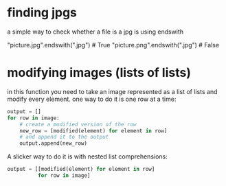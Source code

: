 finding jpgs
============

a simple way to check whether a file is a jpg is using endswith

  "picture.jpg".endswith(".jpg")  # True
  "picture.png".endswith(".jpg")  # False
  
modifying images (lists of lists)
=================================

in this function you need to take an image represented as a list of lists
and modify every element.  one way to do it is one row at a time:

```python
output = []
for row in image:
    # create a modified version of the row
    new_row = [modified(element) for element in row]
    # and append it to the output
    output.append(new_row)
```

A slicker way to do it is with nested list comprehensions:

```python
output = [[modified(element) for element in row]
          for row in image]
```